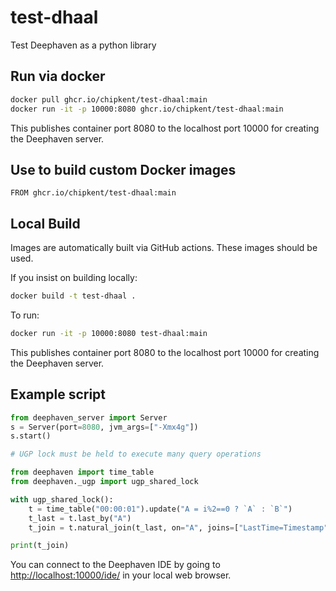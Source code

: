 # test-dhaal
Test Deephaven as a python library

## Run via docker

```bash
docker pull ghcr.io/chipkent/test-dhaal:main
docker run -it -p 10000:8080 ghcr.io/chipkent/test-dhaal:main
```

This publishes container port 8080 to the localhost port 10000 for creating the Deephaven server.

## Use to build custom Docker images

```
FROM ghcr.io/chipkent/test-dhaal:main
```

## Local Build

Images are automatically built via GitHub actions.  These images should be used.

If you insist on building locally:

```bash
docker build -t test-dhaal .
```

To run:

```bash
docker run -it -p 10000:8080 test-dhaal:main
```

This publishes container port 8080 to the localhost port 10000 for creating the Deephaven server.


## Example script

```python
from deephaven_server import Server
s = Server(port=8080, jvm_args=["-Xmx4g"])
s.start()

# UGP lock must be held to execute many query operations

from deephaven import time_table
from deephaven._ugp import ugp_shared_lock

with ugp_shared_lock():
    t = time_table("00:00:01").update("A = i%2==0 ? `A` : `B`")
    t_last = t.last_by("A")
    t_join = t.natural_join(t_last, on="A", joins=["LastTime=Timestamp"])

print(t_join)
```

You can connect to the Deephaven IDE by going to [http://localhost:10000/ide/](http://localhost:10000/ide/) in your local web browser.






